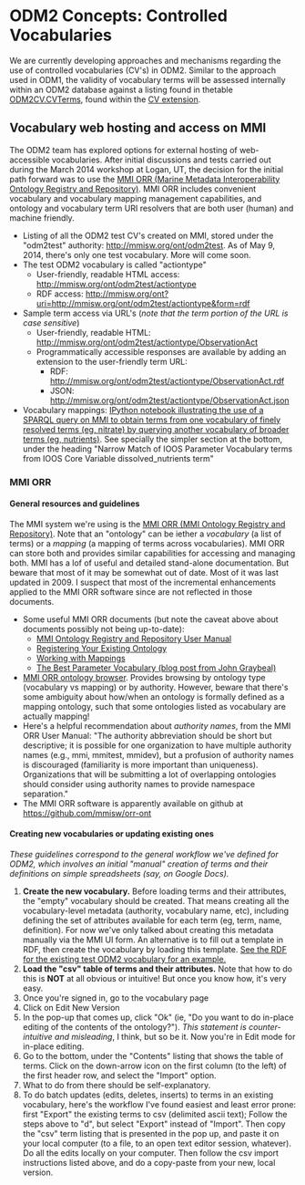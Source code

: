 ODM2 Concepts: Controlled Vocabularies
============================
We are currently developing approaches and mechanisms regarding the use of controlled vocabularies (CV's) in ODM2. Similar to the approach used in ODM1, the validity of vocabulary terms will be assessed internally within an ODM2 database against a listing found in thetable [ODM2CV.CVTerms](http://uchic.github.io/ODM2/schemas/ODM2_Current/tables/ODM2CV_CVTerms.html), found within the [CV extension](http://uchic.github.io/ODM2/schemas/ODM2_Current/diagrams/ODM2CV.html).

## Vocabulary web hosting and access on MMI ##

The ODM2 team has explored options for external hosting of web-accessible vocabularies. After initial discussions and tests carried out during the March 2014 workshop at Logan, UT, the decision for the initial path forward was to use the [MMI ORR (Marine Metadata Interoperability Ontology Registry and Repository)](http://mmisw.org/). MMI ORR includes convenient vocabulary and vocabulary mapping management capabilities, and ontology and vocabulary term URI resolvers that are both user (human) and machine friendly.

* Listing of all the ODM2 test CV's created on MMI, stored under the "odm2test" authority: http://mmisw.org/ont/odm2test. As of May 9, 2014, there's only one test vocabulary. More will come soon.
* The test ODM2 vocabulary is called "actiontype"
  * User-friendly, readable HTML access: http://mmisw.org/ont/odm2test/actiontype
  * RDF access: http://mmisw.org/ont?uri=http://mmisw.org/ont/odm2test/actiontype&form=rdf
* Sample term access via URL's (_note that the term portion of the URL is case sensitive_)
  * User-friendly, readable HTML: http://mmisw.org/ont/odm2test/actiontype/ObservationAct
  * Programmatically accessible responses are available by adding an extension to the user-friendly term URL:
    * RDF:  http://mmisw.org/ont/odm2test/actiontype/ObservationAct.rdf
    * JSON: http://mmisw.org/ont/odm2test/actiontype/ObservationAct.json
* Vocabulary mappings: [IPython notebook illustrating the use of a SPARQL query on MMI to obtain terms from one vocabulary of finely resolved terms (eg, nitrate) by querying another vocabulary of broader terms (eg, nutrients)](http://nbviewer.ipython.org/gist/emiliom/9843a515c7a524931467/SPARQLWrapper_MMI_IOOSParameterVocabTerm.ipynb). See specially the simpler section at the bottom, under the heading "Narrow Match of IOOS Parameter Vocabulary terms from IOOS Core Variable dissolved_nutrients term"
 

### MMI ORR ###

#### General resources and guidelines ####

The MMI system we're using is the [MMI ORR (MMI Ontology Registry and Repository)](http://mmisw.org/). Note that an "ontology" can be iether a _vocabulary_ (a list of terms) or a _mapping_ (a mapping of terms across vocabularies). MMI ORR can store both and provides similar capabilities for accessing and managing both. MMI has a lof of useful and detailed stand-alone documentation. But beware that most of it may be somewhat out of date. Most of it was last updated in 2009. I suspect that most of the incremental enhancements applied to the MMI ORR software since are not reflected in those documents.
* Some useful MMI ORR documents (but note the caveat above about documents possibly not being up-to-date):
  * [MMI Ontology Registry and Repository User Manual](https://marinemetadata.org/mmiorrusrman/)
  * [Registering Your Existing Ontology](https://marinemetadata.org/mmiorrusrman/registerexisting)
  * [Working with Mappings](https://marinemetadata.org/mmiorrusrman/mmiorrmapps)
  * [The Best Parameter Vocabulary (blog post from John Graybeal)](https://marinemetadata.org/blogs/graybeal/the-best-parameter-vocabulary)
* [MMI ORR ontology browser](http://mmisw.org/orr/#b). Provides browsing by ontology type (vocabulary vs mapping) or by authority. However, beware that there's some ambiguity about how/when an ontology is formally defined as a mapping ontology, such that some ontologies listed as vocabulary are actually mapping!
* Here's a helpful recommendation about _authority names_, from the MMI ORR User Manual: "The authority abbreviation should be short but descriptive; it is possible for one organization to have multiple authority names (e.g., mmi, mmitest, mmidev), but a profusion of authority names is discouraged (familiarity is more important than uniqueness). Organizations that will be submitting a lot of overlapping ontologies should consider using authority names to provide namespace separation."
* The MMI ORR software is apparently available on github at https://github.com/mmisw/orr-ont


#### Creating new vocabularies or updating existing ones ####

_These guidelines correspond to the general workflow we've defined for ODM2, which involves an initial "manual" creation of terms and their definitions on simple spreadsheets (say, on Google Docs)._ 

1. __Create the new vocabulary.__ Before loading terms and their attributes, the "empty" vocabulary should be created. That means creating all the vocabulary-level metadata (authority, vocabulary name, etc), including defining the set of attributes available for each term (eg, term, name, definition). For now we've only talked about creating this metadata manually via the MMI UI form. An alternative is to fill out a template in RDF, then create the vocabulary by loading this template. [See the RDF for the existing test ODM2 vocabulary for an example.](http://mmisw.org/ont?form=rdf&uri=http://mmisw.org/ont/odm2test/actiontype)
2. __Load the "csv" table of terms and their attributes.__ Note that how to do this is __NOT__ at all obvious or intuitive! But once you know how, it's very easy.
 1. Once you're signed in, go to the vocabulary page
 2. Click on Edit New Version
 3. In the pop-up that comes up, click "Ok" (ie, "Do you want to do in-place editing of the contents of the ontology?"). _This statement is counter-intuitive and misleading_, I think, but so be it. Now you're in Edit mode for in-place editing.
 4. Go to the bottom, under the "Contents" listing that shows the table of terms. Click on the down-arrow icon on the first column (to the left) of the first header row, and select the "Import" option.
 5. What to do from there should be self-explanatory.
 6. To do batch updates (edits, deletes, inserts) to terms in an existing vocabulary, here's the workflow I've found easiest and least error prone: first "Export" the existing terms to csv (delimited ascii text); Follow the steps above to "d", but select "Export" instead of "Import". Then copy the "csv" term listing that is presented in the pop up, and paste it on your local computer (to a file, to an open text editor session, whatever). Do all the edits locally on your computer. Then follow the csv import instructions listed above, and do a copy-paste from your new, local version.
